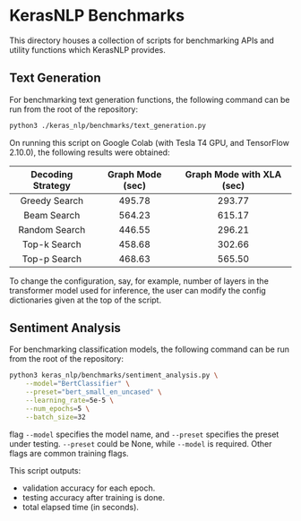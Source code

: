 # KerasNLP Benchmarks

This directory houses a collection of scripts for benchmarking APIs and utility
functions which KerasNLP provides.

## Text Generation
For benchmarking text generation functions, the following command can be run
from the root of the repository:

```sh
python3 ./keras_nlp/benchmarks/text_generation.py
```

On running this script on Google Colab (with Tesla T4 GPU, and TensorFlow 2.10.0),
the following results were obtained:

| **Decoding Strategy** 	| **Graph Mode (sec)** 	| **Graph Mode with XLA (sec)** 	|
|:---------------------:	|:--------------------:	|:-----------------------------:	|
|     Greedy Search     	|        495.78        	|             293.77            	|
|      Beam Search      	|        564.23        	|             615.17            	|
|     Random Search     	|        446.55        	|             296.21            	|
|      Top-k Search     	|        458.68        	|             302.66            	|
|      Top-p Search     	|        468.63        	|             565.50             	|

To change the configuration, say, for example, number of layers in the transformer
model used for inference, the user can modify the config dictionaries given at
the top of the script.

## Sentiment Analysis

For benchmarking classification models, the following command can be run
from the root of the repository:

```sh
python3 keras_nlp/benchmarks/sentiment_analysis.py \
    --model="BertClassifier" \
    --preset="bert_small_en_uncased" \
    --learning_rate=5e-5 \
    --num_epochs=5 \
    --batch_size=32
```

flag `--model` specifies the model name, and `--preset` specifies the preset under testing. `--preset` could be None, 
while `--model` is required. Other flags are common training flags.

This script outputs:

- validation accuracy for each epoch.
- testing accuracy after training is done.
- total elapsed time (in seconds).